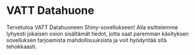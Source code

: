 # VATT Datahuone

Tervetuloa VATT Datahuoneen Shiny-sovellukseen! Alla esittelemme lyhyesti jokaisen osion sisältämät tiedot, jotta saat paremman käsityksen sovelluksen tarjoamista mahdollisuuksista ja voit hyödyntää sitä tehokkaasti.


